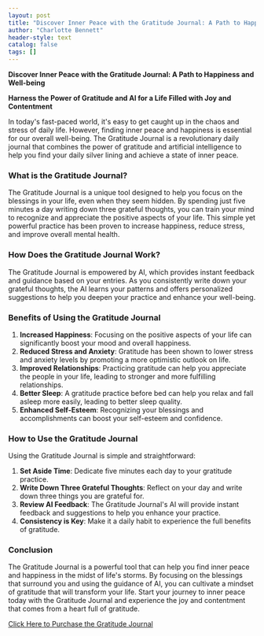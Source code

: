 ```yaml
---
layout: post
title: "Discover Inner Peace with the Gratitude Journal: A Path to Happiness and Well-being"
author: "Charlotte Bennett"
header-style: text
catalog: false
tags: []
---
```


**Discover Inner Peace with the Gratitude Journal: A Path to Happiness and Well-being**

**Harness the Power of Gratitude and AI for a Life Filled with Joy and Contentment**

In today's fast-paced world, it's easy to get caught up in the chaos and stress of daily life. However, finding inner peace and happiness is essential for our overall well-being. The Gratitude Journal is a revolutionary daily journal that combines the power of gratitude and artificial intelligence to help you find your daily silver lining and achieve a state of inner peace.

### **What is the Gratitude Journal?**

The Gratitude Journal is a unique tool designed to help you focus on the blessings in your life, even when they seem hidden. By spending just five minutes a day writing down three grateful thoughts, you can train your mind to recognize and appreciate the positive aspects of your life. This simple yet powerful practice has been proven to increase happiness, reduce stress, and improve overall mental health.

### **How Does the Gratitude Journal Work?**

The Gratitude Journal is empowered by AI, which provides instant feedback and guidance based on your entries. As you consistently write down your grateful thoughts, the AI learns your patterns and offers personalized suggestions to help you deepen your practice and enhance your well-being.

### **Benefits of Using the Gratitude Journal**

1. **Increased Happiness**: Focusing on the positive aspects of your life can significantly boost your mood and overall happiness.
2. **Reduced Stress and Anxiety**: Gratitude has been shown to lower stress and anxiety levels by promoting a more optimistic outlook on life.
3. **Improved Relationships**: Practicing gratitude can help you appreciate the people in your life, leading to stronger and more fulfilling relationships.
4. **Better Sleep**: A gratitude practice before bed can help you relax and fall asleep more easily, leading to better sleep quality.
5. **Enhanced Self-Esteem**: Recognizing your blessings and accomplishments can boost your self-esteem and confidence.

### **How to Use the Gratitude Journal**

Using the Gratitude Journal is simple and straightforward:

1. **Set Aside Time**: Dedicate five minutes each day to your gratitude practice.
2. **Write Down Three Grateful Thoughts**: Reflect on your day and write down three things you are grateful for.
3. **Review AI Feedback**: The Gratitude Journal's AI will provide instant feedback and suggestions to help you enhance your practice.
4. **Consistency is Key**: Make it a daily habit to experience the full benefits of gratitude.

### **Conclusion**

The Gratitude Journal is a powerful tool that can help you find inner peace and happiness in the midst of life's storms. By focusing on the blessings that surround you and using the guidance of AI, you can cultivate a mindset of gratitude that will transform your life. Start your journey to inner peace today with the Gratitude Journal and experience the joy and contentment that comes from a heart full of gratitude.

[Click Here to Purchase the Gratitude Journal](https://www.example.com)